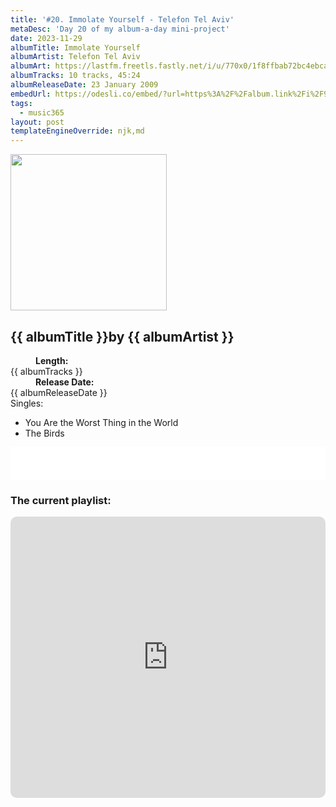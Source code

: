 ```yaml
---
title: '#20. Immolate Yourself - Telefon Tel Aviv'
metaDesc: 'Day 20 of my album-a-day mini-project'
date: 2023-11-29
albumTitle: Immolate Yourself
albumArtist: Telefon Tel Aviv
albumArt: https://lastfm.freetls.fastly.net/i/u/770x0/1f8ffbab72bc4ebca61b1adab7491521.jpg#1f8ffbab72bc4ebca61b1adab7491521
albumTracks: 10 tracks, 45:24
albumReleaseDate: 23 January 2009
embedUrl: https://odesli.co/embed/?url=https%3A%2F%2Falbum.link%2Fi%2F962782857&theme=light
tags:
  - music365
layout: post
templateEngineOverride: njk,md
---
```


<aside class="album-profile">
  <div class="album-profile__image">
    <img class="album-image" width="250" height="250" crossorigin="anonymous" src="{{ albumArt }}"/>
  </div>
  <div class="aside__content">
    <h1><strong>{{ albumTitle }}</strong>by {{ albumArtist }}</h1>
    <dl>
      <div>
        <dd><strong>Length:</strong></dd>
        <dt>{{ albumTracks }}</dt>
      </div>
      <div>
        <dd><strong>Release Date:</strong></dd>
        <dt>{{ albumReleaseDate }}</dt>
      </div>
      <div class="singles">
        <span>Singles:</span>
        <ul>
          <li>You Are the Worst Thing in the World</li>
          <li>The Birds</li>
        </ul>
      </div>
    </dl>
    <div class="color-grid">
      <div class="color-grid__container">
					<span class="color color--1"></span>
					<span class="color color--2"></span>
					<span class="color color--3"></span>
      </div>
    </div>
  </div>
</aside>

<iframe width="100%" height="52" src={{ embedUrl }} frameborder="0" allowfullscreen sandbox="allow-same-origin allow-scripts allow-presentation allow-popups allow-popups-to-escape-sandbox" allow="clipboard-read; clipboard-write"></iframe>

### The current playlist:

<iframe allow="autoplay *; encrypted-media *; fullscreen *; clipboard-write" frameborder="0" height="450" style="width:100%;max-width:660px;overflow:hidden;border-radius:10px;" sandbox="allow-forms allow-popups allow-same-origin allow-scripts allow-storage-access-by-user-activation allow-top-navigation-by-user-activation" src="https://embed.music.apple.com/gb/playlist/music365/pl.u-AkAmEd9ix4MAZYJ"></iframe>
